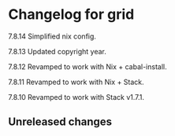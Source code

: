 # Changelog for grid

7.8.14 Simplified nix config.

7.8.13 Updated copyright year.

7.8.12 Revamped to work with Nix + cabal-install.

7.8.11 Revamped to work with Nix + Stack.

7.8.10 Revamped to work with Stack v1.7.1.

## Unreleased changes
